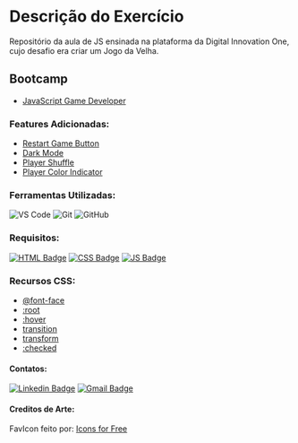 # Descrição do Exercício

Repositório da aula de JS ensinada na plataforma da Digital Innovation One, cujo desafio era criar um Jogo da Velha.

## Bootcamp

* [JavaScript Game Developer](https://web.digitalinnovation.one/track/javascript-game-developer)

### Features Adicionadas:

* [Restart Game Button](https://www.w3schools.com/jsref/event_onclick.asp)
* [Dark Mode](https://www.w3schools.com/Jsref/met_element_addeventlistener.asp)
* [Player Shuffle](https://developer.mozilla.org/pt-BR/docs/Web/JavaScript/Reference/Global_Objects/Math/random)
* [Player Color Indicator](https://www.w3schools.com/js/js_htmldom_css.asp)

### Ferramentas Utilizadas:

![VS Code](http://img.shields.io/badge/-VS%20Code-007ACC?style=flat-square&logo=visual-studio-code&logoColor=ffffff)
![Git](https://img.shields.io/badge/-Git-%23F05032?style=flat-square&logo=git&logoColor=ffffff)
![GitHub](https://img.shields.io/badge/-GitHub-181717?style=flat-square&logo=github&logoColor=ffffff)

### Requisitos:

[![HTML Badge](https://img.shields.io/badge/-HTML5-%23E44D27?style=flat-square&logo=html5&logoColor=ffffff&link=https://www.w3schools.com/html/)](https://www.w3schools.com/html/)
[![CSS Badge](https://img.shields.io/badge/-CSS3-%231572B6?style=flat-square&logo=css3&logoColor=ffffff&link=https://developer.mozilla.org/pt-BR/docs/Web/CSS)](https://developer.mozilla.org/pt-BR/docs/Web/CSS)
[![JS Badge](https://img.shields.io/badge/-JavaScript-%23F7DF1E?style=flat-square&logo=javascript&logoColor=black&link=https://www.w3schools.com/js/default.asp)](https://www.w3schools.com/js/default.asp)

### Recursos CSS:

* [@font-face](https://developer.mozilla.org/en-US/docs/Web/CSS/@font-face)
* [:root](https://www.w3schools.com/cssref/sel_root.asp)
* [:hover](https://www.w3schools.com/cssref/sel_hover.asp)
* [transition](https://www.w3schools.com/css/css3_transitions.asp)
* [transform](https://www.w3schools.com/cssref/css3_pr_transform.asp)
* [:checked](https://developer.mozilla.org/pt-BR/docs/Web/CSS/:checked)

#### Contatos:

[![Linkedin Badge](https://img.shields.io/badge/-LinkedIn-blue?style=flat-square&logo=Linkedin&logoColor=white&link=https://https://www.linkedin.com/in/jodecir/)](https://www.linkedin.com/in/jodecir/) 
[![Gmail Badge](https://img.shields.io/badge/-Gmail-c14438?style=flat-square&logo=Gmail&logoColor=white&link=mailto:jodecirneto@gmail.com)](mailto:jodecirneto@gmail.com)

#### Creditos de Arte:

FavIcon feito por: <a href="https://icons-for-free.com/game+gaming+multimedia+play+tic+tac+toe+icon-1320183066434391171/" title="icons-for-free">Icons for Free</a>